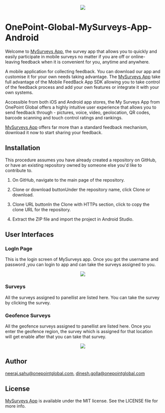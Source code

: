 <p align="center">
  <img src="https://www.onepointglobal.com/Images/OPG_Github_logo.png"/>
</p>

# OnePoint-Global-MySurveys-App-Android


Welcome to [MySurveys App](https://play.google.com/store/apps/details?id=com.opg.my.surveys), the survey app that allows you to quickly and easily participate in mobile surveys no matter if you are off or online- leaving feedback when it is convenient for you, anytime and anywhere.

A mobile application for collecting feedback. You can download our app and customise it for your own needs taking advantage. The [MySurveys App](https://play.google.com/store/apps/details?id=com.opg.my.surveys) take full advantage of the Mobile FeedBack App SDK allowing you to take control of the feedback process and add your own features or integrate it with your own systems.

Accessible from both iOS and Android app stores, the My Surveys App from OnePoint Global offers a highly intuitive user experience that allows you to send feedback through - pictures, voice, video, geolocation, QR codes, barcode scanning and touch control ratings and rankings.

[MySurveys App](https://play.google.com/store/apps/details?id=com.opg.my.surveys)  offers far more than a standard feedback mechanism, download it now to start sharing your feedback.

## Installation
This procedure assumes you have already created a repository on GitHub, or have an existing repository owned by someone else you'd like to contribute to.

1) On GitHub, navigate to the main page of the repository.

2) Clone or download buttonUnder the repository name, click Clone or download.

3) Clone URL buttonIn the Clone with HTTPs section, click  to copy the clone URL for the repository.
4) Extract the ZIP file and import the project in Android Studio.
## User Interfaces
### LogIn Page
This is the login screen of MySurveys app. Once you got the username and password ,you can login to app and can take the surveys assigned to you.

<p align="center">
  <img src="https://user-images.githubusercontent.com/26483692/38795224-20670a14-4175-11e8-9a60-825f6e617f53.png"/>
</p>

### Surveys
All the surveys assigned to panellist are listed here. You can take the survey by clicking the survey.

### Geofence Surveys

All the geofence surveys assigned to panellist are listed here. Once you enter the geofence region, the survey which is assigned for that location will get enable after that you can take that survey.
<p align="center">
  <img src="https://user-images.githubusercontent.com/26483692/38795666-9b501cec-4176-11e8-962d-ea4895d3ebb4.png"/>
</p>

## Author

neeraj.sahu@onepointglobal.com, dinesh.golla@onepointglobal.com 

## License

[MySurveys App](https://play.google.com/store/apps/details?id=com.opg.my.surveys) is available under the MIT license. See the LICENSE file for more info.

